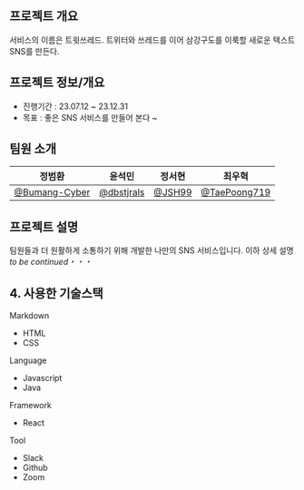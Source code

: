 ## 프로젝트 개요
   서비스의 이름은 트윗쓰레드.
   트위터와 쓰레드를 이어 삼강구도를 이룩할 새로운 텍스트 SNS를 만든다.
   
## 프로젝트 정보/개요
- 진행기간 : 23.07.12 ~ 23.12.31
- 목표 : 좋은 SNS 서비스를 만들어 본다 ~

## 팀원 소개
| 정범환 | 윤석민 | 정서현 | 최우혁 |
| ----- | ---- | ---- | ---- |
|[@Bumang-Cyber](https://github.com/Bumang-Cyber)| [@dbstjrals](https://github.com/dbstjrals)|[@JSH99](https://github.com/JSH99)|[@TaePoong719](https://github.com/TaePoong719)|

## 프로젝트 설명
팀원들과 더 원활하게 소통하기 위해 개발한 나만의 SNS 서비스입니다. 이하 상세 설명 *to be continued・・・*  

## 4. 사용한 기술스택

Markdown
- HTML
- CSS

Language
- Javascript
- Java

Framework
- React

Tool
- Slack
- Github
- Zoom
